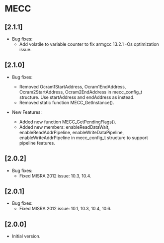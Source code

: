 # MECC

## [2.1.1]

- Bug fixes:
  - Add volatile to variable counter to fix armgcc 13.2.1 -Os optimization issue.

## [2.1.0]

- Bug fixes:

  - Removed Ocram1StartAddress, Ocram1EndAddress, Ocram2StartAddress, Ocram2EndAddress in mecc_config_t structure.
    Use startAddress and endAddress as instead.
  - Removed static function MECC_GetInstance().

- New Features:

  - Added new function MECC_GetPendingFlags().
  - Added new members: enableReadDataWait, enableReadAddrPipeline, enableWriteDataPipeline, enableWriteAddrPipeline
    in mecc_config_t structure to support pipeline features.

## [2.0.2]

- Bug fixes:
  - Fixed MISRA 2012 issue: 10.3, 10.4.

## [2.0.1]

- Bug fixes:
  - Fixed MISRA 2012 issue: 10.1, 10.3, 10.4, 10.6.

## [2.0.0]

- Initial version.
